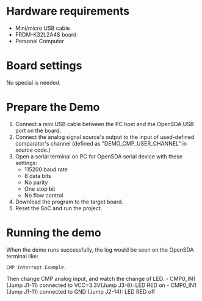 Hardware requirements
===================
- Mini/micro USB cable
- FRDM-K32L2A4S board
- Personal Computer

Board settings
============
No special is needed.

Prepare the Demo
===============
1.  Connect a mini USB cable between the PC host and the OpenSDA USB port on the board.
2.  Connect the analog signal source's output to the input of used-defined comparator's channel (defined as "DEMO_CMP_USER_CHANNEL" in source code.)
3.  Open a serial terminal on PC for OpenSDA serial device with these settings:
    - 115200 baud rate
    - 8 data bits
    - No parity
    - One stop bit
    - No flow control
4.  Download the program to the target board.
5.  Reset the SoC and run the project.

Running the demo
===============
When the demo runs successfully, the log would be seen on the OpenSDA terminal like:

~~~~~~~~~~~~~~~~~~~~~
CMP interrupt Example.
~~~~~~~~~~~~~~~~~~~~~

Then change CMP analog input, and watch the change of LED.
    - CMP0_IN1 (Jump J1-11) connected to VCC=3.3V(Jump J3-8): LED RED on
    - CMP0_IN1 (Jump J1-11) connected to GND (Jump J2-14): LED RED off

